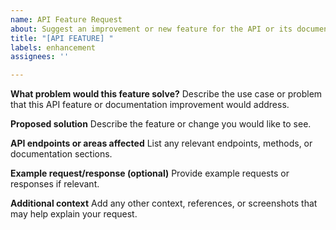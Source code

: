```yaml
---
name: API Feature Request
about: Suggest an improvement or new feature for the API or its documentation
title: "[API FEATURE] "
labels: enhancement
assignees: ''

---
```


**What problem would this feature solve?**
Describe the use case or problem that this API feature or documentation improvement would address.

**Proposed solution**
Describe the feature or change you would like to see.

**API endpoints or areas affected**
List any relevant endpoints, methods, or documentation sections.

**Example request/response (optional)**
Provide example requests or responses if relevant.

**Additional context**
Add any other context, references, or screenshots that may help explain your request.
